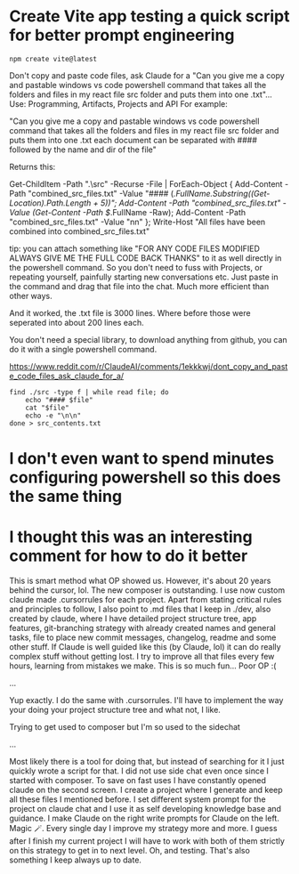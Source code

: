 # Create Vite app testing a quick script for better prompt engineering

`npm create vite@latest`

Don't copy and paste code files, ask Claude for a "Can you give me a copy and pastable windows vs code powershell command that takes all the folders and files in my react file src folder and puts them into one .txt"...
Use: Programming, Artifacts, Projects and API
For example:

"Can you give me a copy and pastable windows vs code powershell command that takes all the folders and files in my react file src folder and puts them into one .txt each document can be separated with #### followed by the name and dir of the file"

Returns this:

Get-ChildItem -Path ".\src" -Recurse -File | ForEach-Object { Add-Content -Path "combined_src_files.txt" -Value "#### $($_.FullName.Substring((Get-Location).Path.Length + 5))"; Add-Content -Path "combined_src_files.txt" -Value (Get-Content -Path $_.FullName -Raw); Add-Content -Path "combined_src_files.txt" -Value "nn" }; Write-Host "All files have been combined into combined_src_files.txt"

tip: you can attach something like "FOR ANY CODE FILES MODIFIED ALWAYS GIVE ME THE FULL CODE BACK THANKS" to it as well directly in the powershell command. So you don't need to fuss with Projects, or repeating yourself, painfully starting new conversations etc. Just paste in the command and drag that file into the chat. Much more efficient than other ways.

And it worked, the .txt file is 3000 lines. Where before those were seperated into about 200 lines each.

You don't need a special library, to download anything from github, you can do it with a single powershell command.

https://www.reddit.com/r/ClaudeAI/comments/1ekkkwj/dont_copy_and_paste_code_files_ask_claude_for_a/

```
find ./src -type f | while read file; do
    echo "#### $file"
    cat "$file"
    echo -e "\n\n"
done > src_contents.txt
```

# I don't even want to spend minutes configuring powershell so this does the same thing

# I thought this was an interesting comment for how to do it better

This is smart method what OP showed us. However, it's about 20 years behind the cursor, lol. The new composer is outstanding. I use now custom claude made .cursorrules for each project. Apart from stating critical rules and principles to follow, I also point to .md files that I keep in ./dev, also created by claude, where I have detailed project structure tree, app features, git-branching strategy with already created names and general tasks, file to place new commit messages, changelog, readme and some other stuff. If Claude is well guided like this (by Claude, lol) it can do really complex stuff without getting lost. I try to improve all that files every few hours, learning from mistakes we make. This is so much fun... Poor OP :(

...

Yup exactly. I do the same with .cursorrules. I'll have to implement the way your doing your project structure tree and what not, I like.

Trying to get used to composer but I'm so used to the sidechat

...

Most likely there is a tool for doing that, but instead of searching for it I just quickly wrote a script for that. I did not use side chat even once since I started with composer. To save on fast uses I have constantly opened claude on the second screen. I create a project where I generate and keep all these files I mentioned before. I set different system prompt for the project on claude chat and I use it as self developing knowledge base and guidance. I make Claude on the right write prompts for Claude on the left. Magic 🪄. Every single day I improve my strategy more and more. I guess after I finish my current project I will have to work with both of them strictly on this strategy to get in to next level. Oh, and testing. That's also something I keep always up to date.
